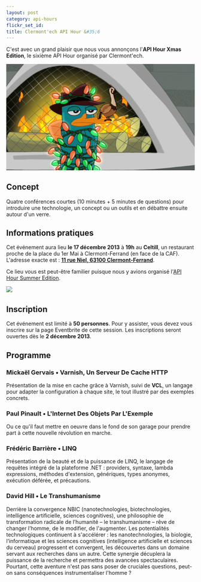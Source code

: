 ```yaml
---
layout: post
category: api-hours
flickr_set_id:
title: Clermont'ech API Hour &#35;6
---
```


C'est avec un grand plaisir que nous vous annonçons l'**API Hour Xmas Edition**,
le sixième API Hour organisé par Clermont'ech.

![](/images/perry_xmas.jpg)

## Concept

Quatre conférences courtes (10 minutes + 5 minutes de questions) pour
introduire une technologie, un concept ou un outils et en débattre ensuite
autour d'un verre.

## Informations pratiques

Cet événement aura lieu **le 17 décembre 2013** à **19h** au **Celtill**, un
restaurant proche de la place du 1er Mai à Clermont-Ferrand (en face de la CAF).
L'adresse exacte est : [**11 rue Niel, 63100
Clermont-Ferrand**](https://maps.google.fr/maps?ie=UTF8&cid=3358887464373546188&q=Celtill).

Ce lieu vous est peut-être familier puisque nous y avions organisé l'[API Hour
Summer Edition](/api-hours/api-hour-3.html).

[![](http://maps.googleapis.com/maps/api/staticmap?center=Celtill&size=600x400&sensor=false&markers=color:red|45.78431,3.10160)](https://maps.google.fr/maps?ie=UTF8&cid=3358887464373546188&q=Celtill)

## Inscription

Cet événement est limité à **50 personnes**. Pour y assister, vous devez vous
inscrire sur la page Eventbrite de cette session.
Les inscriptions seront ouvertes dès le **2 décembre 2013**.

## Programme

### Mickaël Gervais • Varnish, Un Serveur De Cache HTTP

Présentation de la mise en cache grâce à Varnish, suivi de **VCL**, un langage
pour adapter la configuration à chaque site, le tout illustré par des exemples
concrets.

### Paul Pinault • L'Internet Des Objets Par L'Exemple

Ou ce qu'il faut mettre en oeuvre dans le fond de son garage pour prendre part à
cette nouvelle révolution en marche.

### Frédéric Barrière • LINQ

Présentation de la beauté et de la puissance de LINQ, le langage de requêtes
intégré de la plateforme .NET : providers, syntaxe, lambda expressions, méthodes
d'extension, génériques, types anonymes, exécution déférée, et précautions.

### David Hill • Le Transhumanisme

Derrière la convergence NBIC (nanotechnologies, biotechnologies, intelligence
artificielle, sciences cognitives), une philosophie de transformation radicale
de l’humanité – le transhumanisme – rêve de changer l’homme, de le modifier, de
l'augmenter. Les potentialités technologiques continuent à s'accélérer : les
nanotechnologies, la biologie, l’informatique et les sciences cognitives
(intelligence artificielle et sciences du cerveau) progressent et convergent,
les découvertes dans un domaine servant aux recherches dans un autre. Cette
synergie décuplera la puissance de la recherche et permettra des avancées
spectaculaires. Pourtant, cette aventure n'est pas sans poser de cruciales
questions, peut-on sans conséquences instrumentaliser l'homme ?

